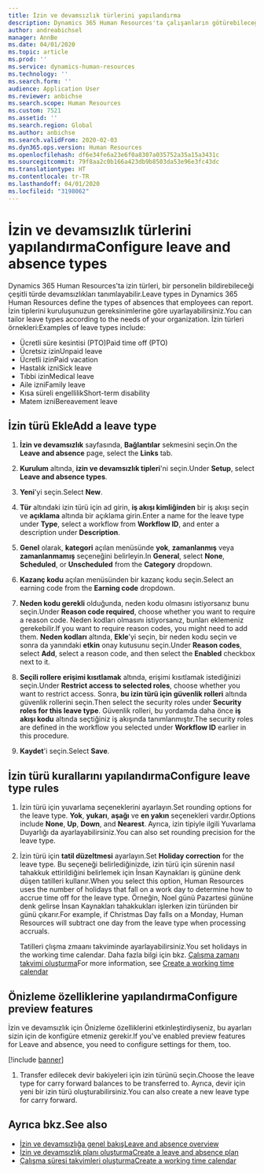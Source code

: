 ```yaml
---
title: İzin ve devamsızlık türlerini yapılandırma
description: Dynamics 365 Human Resources'ta çalışanların götürebileceği izin tiplerini ayarlayın.
author: andreabichsel
manager: AnnBe
ms.date: 04/01/2020
ms.topic: article
ms.prod: ''
ms.service: dynamics-human-resources
ms.technology: ''
ms.search.form: ''
audience: Application User
ms.reviewer: anbichse
ms.search.scope: Human Resources
ms.custom: 7521
ms.assetid: ''
ms.search.region: Global
ms.author: anbichse
ms.search.validFrom: 2020-02-03
ms.dyn365.ops.version: Human Resources
ms.openlocfilehash: df6e34fe6a23e6f0a8307a035752a35a15a3431c
ms.sourcegitcommit: 79f8aa2c0b166a423db9b8503da53e96e3fc43dc
ms.translationtype: HT
ms.contentlocale: tr-TR
ms.lasthandoff: 04/01/2020
ms.locfileid: "3198062"
---
```

# <a name="configure-leave-and-absence-types"></a><span data-ttu-id="6774c-103">İzin ve devamsızlık türlerini yapılandırma</span><span class="sxs-lookup"><span data-stu-id="6774c-103">Configure leave and absence types</span></span>

<span data-ttu-id="6774c-104">Dynamics 365 Human Resources'ta izin türleri, bir personelin bildirebileceği çeşitli türde devamsızlıkları tanımlayabilir.</span><span class="sxs-lookup"><span data-stu-id="6774c-104">Leave types in Dynamics 365 Human Resources define the types of absences that employees can report.</span></span> <span data-ttu-id="6774c-105">İzin tiplerini kuruluşunuzun gereksinimlerine göre uyarlayabilirsiniz.</span><span class="sxs-lookup"><span data-stu-id="6774c-105">You can tailor leave types according to the needs of your organization.</span></span> <span data-ttu-id="6774c-106">İzin türleri örnekleri:</span><span class="sxs-lookup"><span data-stu-id="6774c-106">Examples of leave types include:</span></span>

- <span data-ttu-id="6774c-107">Ücretli süre kesintisi (PTO)</span><span class="sxs-lookup"><span data-stu-id="6774c-107">Paid time off (PTO)</span></span>
- <span data-ttu-id="6774c-108">Ücretsiz izin</span><span class="sxs-lookup"><span data-stu-id="6774c-108">Unpaid leave</span></span>
- <span data-ttu-id="6774c-109">Ücretli izin</span><span class="sxs-lookup"><span data-stu-id="6774c-109">Paid vacation</span></span>
- <span data-ttu-id="6774c-110">Hastalık izni</span><span class="sxs-lookup"><span data-stu-id="6774c-110">Sick leave</span></span>
- <span data-ttu-id="6774c-111">Tıbbi izin</span><span class="sxs-lookup"><span data-stu-id="6774c-111">Medical leave</span></span>
- <span data-ttu-id="6774c-112">Aile izni</span><span class="sxs-lookup"><span data-stu-id="6774c-112">Family leave</span></span>
- <span data-ttu-id="6774c-113">Kısa süreli engellilik</span><span class="sxs-lookup"><span data-stu-id="6774c-113">Short-term disability</span></span>
- <span data-ttu-id="6774c-114">Matem izni</span><span class="sxs-lookup"><span data-stu-id="6774c-114">Bereavement leave</span></span>

## <a name="add-a-leave-type"></a><span data-ttu-id="6774c-115">İzin türü Ekle</span><span class="sxs-lookup"><span data-stu-id="6774c-115">Add a leave type</span></span>

1. <span data-ttu-id="6774c-116">**İzin ve devamsızlık** sayfasında, **Bağlantılar** sekmesini seçin.</span><span class="sxs-lookup"><span data-stu-id="6774c-116">On the **Leave and absence** page, select the **Links** tab.</span></span>

2. <span data-ttu-id="6774c-117">**Kurulum** altında, **izin ve devamsızlık tipleri**'ni seçin.</span><span class="sxs-lookup"><span data-stu-id="6774c-117">Under **Setup**, select **Leave and absence types**.</span></span>

3. <span data-ttu-id="6774c-118">**Yeni**'yi seçin.</span><span class="sxs-lookup"><span data-stu-id="6774c-118">Select **New**.</span></span>

4. <span data-ttu-id="6774c-119">**Tür** altındaki izin türü için ad girin, **iş akışı kimliğinden** bir iş akışı seçin ve **açıklama** altında bir açıklama girin.</span><span class="sxs-lookup"><span data-stu-id="6774c-119">Enter a name for the leave type under **Type**, select a workflow from **Workflow ID**, and enter a description under **Description**.</span></span>

5. <span data-ttu-id="6774c-120">**Genel** olarak, **kategori** açılan menüsünde **yok**, **zamanlanmış** veya **zamanlanmamış** seçeneğini belirleyin.</span><span class="sxs-lookup"><span data-stu-id="6774c-120">In **General**, select **None**, **Scheduled**, or **Unscheduled** from the **Category** dropdown.</span></span>

6. <span data-ttu-id="6774c-121">**Kazanç kodu** açılan menüsünden bir kazanç kodu seçin.</span><span class="sxs-lookup"><span data-stu-id="6774c-121">Select an earning code from the **Earning code** dropdown.</span></span>

7. <span data-ttu-id="6774c-122">**Neden kodu gerekli** olduğunda, neden kodu olmasını istiyorsanız bunu seçin.</span><span class="sxs-lookup"><span data-stu-id="6774c-122">Under **Reason code required**, choose whether you want to require a reason code.</span></span> <span data-ttu-id="6774c-123">Neden kodları olmasını istiyorsanız, bunları eklemeniz gerekebilir.</span><span class="sxs-lookup"><span data-stu-id="6774c-123">If you want to require reason codes, you might need to add them.</span></span> <span data-ttu-id="6774c-124">**Neden kodları** altında, **Ekle**'yi seçin, bir neden kodu seçin ve sonra da yanındaki **etkin** onay kutusunu seçin.</span><span class="sxs-lookup"><span data-stu-id="6774c-124">Under **Reason codes**, select **Add**, select a reason code, and then select the **Enabled** checkbox next to it.</span></span>

8. <span data-ttu-id="6774c-125">**Seçili rollere erişimi kısıtlamak** altında, erişimi kısıtlamak istediğinizi seçin.</span><span class="sxs-lookup"><span data-stu-id="6774c-125">Under **Restrict access to selected roles**, choose whether you want to restrict access.</span></span> <span data-ttu-id="6774c-126">Sonra, **bu izin türü için güvenlik rolleri** altında güvenlik rollerini seçin.</span><span class="sxs-lookup"><span data-stu-id="6774c-126">Then select the security roles under **Security roles for this leave type**.</span></span> <span data-ttu-id="6774c-127">Güvenlik rolleri, bu yordamda daha önce **iş akışı kodu** altında seçtiğiniz iş akışında tanımlanmıştır.</span><span class="sxs-lookup"><span data-stu-id="6774c-127">The security roles are defined in the workflow you selected under **Workflow ID** earlier in this procedure.</span></span>

9. <span data-ttu-id="6774c-128">**Kaydet**'i seçin.</span><span class="sxs-lookup"><span data-stu-id="6774c-128">Select **Save**.</span></span>

## <a name="configure-leave-type-rules"></a><span data-ttu-id="6774c-129">İzin türü kurallarını yapılandırma</span><span class="sxs-lookup"><span data-stu-id="6774c-129">Configure leave type rules</span></span>

1. <span data-ttu-id="6774c-130">İzin türü için yuvarlama seçeneklerini ayarlayın.</span><span class="sxs-lookup"><span data-stu-id="6774c-130">Set rounding options for the leave type.</span></span> <span data-ttu-id="6774c-131">**Yok**, **yukarı**, **aşağı** ve **en yakın** seçenekleri vardır.</span><span class="sxs-lookup"><span data-stu-id="6774c-131">Options include **None**, **Up**, **Down**, and **Nearest**.</span></span> <span data-ttu-id="6774c-132">Ayrıca, izin tipiyle ilgili Yuvarlama Duyarlığı da ayarlayabilirsiniz.</span><span class="sxs-lookup"><span data-stu-id="6774c-132">You can also set rounding precision for the leave type.</span></span>

2. <span data-ttu-id="6774c-133">İzin türü için **tatil düzeltmesi** ayarlayın.</span><span class="sxs-lookup"><span data-stu-id="6774c-133">Set **Holiday correction** for the leave type.</span></span> <span data-ttu-id="6774c-134">Bu seçeneği belirlediğinizde, izin türü için sürenin nasıl tahakkuk ettirildiğini belirlemek için İnsan Kaynakları iş gününe denk düşen tatilleri kullanır.</span><span class="sxs-lookup"><span data-stu-id="6774c-134">When you select this option, Human Resources uses the number of holidays that fall on a work day to determine how to accrue time off for the leave type.</span></span> <span data-ttu-id="6774c-135">Örneğin, Noel günü Pazartesi gününe denk gelirse İnsan Kaynakları tahakkukları işlerken izin türünden bir günü çıkarır.</span><span class="sxs-lookup"><span data-stu-id="6774c-135">For example, if Christmas Day falls on a Monday, Human Resources will subtract one day from the leave type when processing accruals.</span></span>

   <span data-ttu-id="6774c-136">Tatilleri çlışma zmaanı takviminde ayarlayabilirsiniz.</span><span class="sxs-lookup"><span data-stu-id="6774c-136">You set holidays in the working time calendar.</span></span> <span data-ttu-id="6774c-137">Daha fazla bilgi için bkz. [Çalışma zamanı takvimi oluşturma](hr-leave-and-absence-working-time-calendar.md)</span><span class="sxs-lookup"><span data-stu-id="6774c-137">For more information, see [Create a working time calendar](hr-leave-and-absence-working-time-calendar.md)</span></span>
   
## <a name="configure-preview-features"></a><span data-ttu-id="6774c-138">Önizleme özelliklerine yapılandırma</span><span class="sxs-lookup"><span data-stu-id="6774c-138">Configure preview features</span></span>

<span data-ttu-id="6774c-139">İzin ve devamsızlık için Önizleme özelliklerini etkinleştirdiyseniz, bu ayarları sizin için de konfigüre etmeniz gerekir.</span><span class="sxs-lookup"><span data-stu-id="6774c-139">If you've enabled preview features for Leave and absence, you need to configure settings for them, too.</span></span>

[!include [banner](includes/preview-feature-leave-absence.md)]

1. <span data-ttu-id="6774c-140">Transfer edilecek devir bakiyeleri için izin türünü seçin.</span><span class="sxs-lookup"><span data-stu-id="6774c-140">Choose the leave type for carry forward balances to be transferred to.</span></span> <span data-ttu-id="6774c-141">Ayrıca, devir için yeni bir izin türü oluşturabilirsiniz.</span><span class="sxs-lookup"><span data-stu-id="6774c-141">You can also create a new leave type for carry forward.</span></span> 

## <a name="see-also"></a><span data-ttu-id="6774c-142">Ayrıca bkz.</span><span class="sxs-lookup"><span data-stu-id="6774c-142">See also</span></span>

- [<span data-ttu-id="6774c-143">İzin ve devamsızlığa genel bakış</span><span class="sxs-lookup"><span data-stu-id="6774c-143">Leave and absence overview</span></span>](hr-leave-and-absence-overview.md)
- [<span data-ttu-id="6774c-144">İzin ve devamsızlık planı oluşturma</span><span class="sxs-lookup"><span data-stu-id="6774c-144">Create a leave and absence plan</span></span>](hr-leave-and-absence-plans.md)
- [<span data-ttu-id="6774c-145">Çalışma süresi takvimleri oluşturma</span><span class="sxs-lookup"><span data-stu-id="6774c-145">Create a working time calendar</span></span>](hr-leave-and-absence-working-time-calendar.md)
